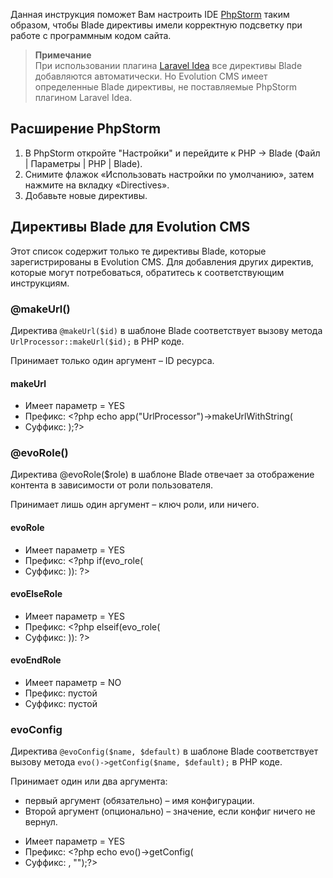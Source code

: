 Данная инструкция поможет Вам настроить IDE [PhpStorm](https://jetbrains.com/phpstorm/) таким образом, чтобы Blade директивы имели корректную подсветку при работе с программным кодом сайта.

> **Примечание**  
> При использовании плагина [Laravel Idea](https://laravel-idea.com/) все директивы Blade добавляются автоматически. Но Evolution CMS имеет определенные Blade директивы, не поставляемые PhpStorm плагином Laravel Idea.

## Расширение PhpStorm

1. В PhpStorm откройте "Настройки" и перейдите к PHP -> Blade (Файл | Параметры | PHP | Blade).
2. Снимите флажок «Использовать настройки по умолчанию», затем нажмите на вкладку «Directives».
3. Добавьте новые директивы.

## Директивы Blade для Evolution CMS

Этот список содержит только те директивы Blade, которые зарегистрированы в Evolution CMS. Для добавления других директив, которые могут потребоваться, обратитесь к соответствующим инструкциям.

### @makeUrl()

Директива `@makeUrl($id)` в шаблоне Blade соответствует вызову метода `UrlProcessor::makeUrl($id);` в PHP коде.

Принимает только один аргумент – ID ресурса.

#### makeUrl

* Имеет параметр = YES
* Префикс: <?php echo app("UrlProcessor")->makeUrlWithString(
* Суффикс: );?>

### @evoRole()

Директива @evoRole($role) в шаблоне Blade отвечает за отображение контента в зависимости от роли пользователя.

Принимает лишь один аргумент – ключ роли, или ничего.

#### evoRole

* Имеет параметр = YES
* Префикс: <?php if(evo_role(
* Суффикс: )): ?>

#### evoElseRole

* Имеет параметр = YES
* Префикс: <?php elseif(evo_role(
* Суффикс: )): ?>

#### evoEndRole

* Имеет параметр = NO
* Префикс: пустой
* Суффикс: пустой

### evoConfig

Директива `@evoConfig($name, $default)` в шаблоне Blade соответствует вызову метода `evo()->getConfig($name, $default);` в PHP коде.

Принимает один или два аргумента:

- первый аргумент (обязательно) – имя конфигурации.
- Второй аргумент (опционально) – значение, если конфиг ничего не вернул.

* Имеет параметр = YES
* Префикс: <?php echo evo()->getConfig(
* Суффикс: , "");?>
